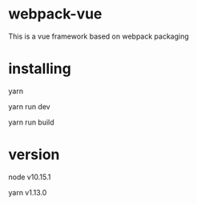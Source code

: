 # webpack-vue
This is a vue framework based on webpack packaging

# installing
yarn 

yarn run dev

yarn run build

# version
node v10.15.1

yarn v1.13.0



